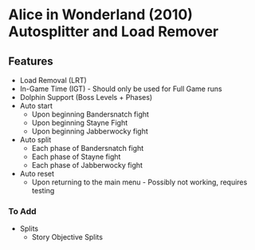 # Alice in Wonderland (2010) Autosplitter and Load Remover

## Features
- Load Removal (LRT)
- In-Game Time (IGT) - Should only be used for Full Game runs
- Dolphin Support (Boss Levels + Phases)
- Auto start
    - Upon beginning Bandersnatch fight
    - Upon beginning Stayne Fight
    - Upon beginning Jabberwocky fight
- Auto split
    - Each phase of Bandersnatch fight
    - Each phase of Stayne fight
    - Each phase of Jabberwocky fight
- Auto reset
    - Upon returning to the main menu - Possibly not working, requires testing

### To Add
- Splits
    - Story Objective Splits